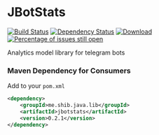 # JBotStats
[![Build Status](https://travis-ci.org/shibme/jbotstats.svg)](https://travis-ci.org/shibme/jbotstats)
[![Dependency Status](https://www.versioneye.com/user/projects/56be64d72a29ed00396b4c18/badge.svg?style=flat)](https://www.versioneye.com/user/projects/56be64d72a29ed00396b4c18)
[![Download](https://api.bintray.com/packages/shibme/maven/jbotstats/images/download.svg)](https://bintray.com/shibme/maven/jbotstats/_latestVersion)
[![Percentage of issues still open](http://isitmaintained.com/badge/open/shibme/jbotstats.svg)](http://isitmaintained.com/project/shibme/jbotstats "Percentage of issues still open")

Analytics model library for telegram bots

### Maven Dependency for Consumers
Add to your `pom.xml`
```xml
<dependency>
	<groupId>me.shib.java.lib</groupId>
	<artifactId>jbotstats</artifactId>
	<version>0.2.1</version>
</dependency>
```